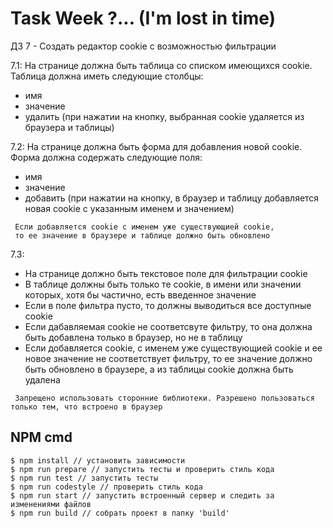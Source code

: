 # Task Week ?... (I'm lost in time)

ДЗ 7 - Создать редактор cookie с возможностью фильтрации<br>

 7.1: На странице должна быть таблица со списком имеющихся cookie. Таблица должна иметь следующие столбцы:
   - имя
   - значение
   - удалить (при нажатии на кнопку, выбранная cookie удаляется из браузера и таблицы)

 7.2: На странице должна быть форма для добавления новой cookie. Форма должна содержать следующие поля:<br>
   - имя
   - значение
   - добавить (при нажатии на кнопку, в браузер и таблицу добавляется новая cookie с указанным именем и значением)
```
 Если добавляется cookie с именем уже существующией cookie, 
 то ее значение в браузере и таблице должно быть обновлено
```

 7.3:
 - На странице должно быть текстовое поле для фильтрации cookie
 - В таблице должны быть только те cookie, в имени или значении которых, хотя бы частично, есть введенное значение
 - Если в поле фильтра пусто, то должны выводиться все доступные cookie
 - Если дабавляемая cookie не соответсвуте фильтру, то она должна быть добавлена только в браузер, но не в таблицу
 - Если добавляется cookie, с именем уже существующией cookie и ее новое значение не соответствует фильтру,
 то ее значение должно быть обновлено в браузере, а из таблицы cookie должна быть удалена

```
 Запрещено использовать сторонние библиотеки. Разрешено пользоваться только тем, что встроено в браузер
```

## NPM cmd

```
$ npm install // установить зависимости
$ npm run prepare // запустить тесты и проверить стиль кода
$ npm run test // запустить тесты
$ npm run codestyle // проверить стиль кода
$ npm run start // запустить встроенный сервер и следить за изменениями файлов
$ npm run build // собрать проект в папку 'build'
```